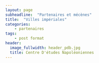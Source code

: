 ```yaml
---
layout: page
subheadline:  "Partenaires et mécènes"
title:  "Villes impériales"
categories:
    - partenaires
tags:
    - post format
header:
  image_fullwidth: header_pdb.jpg
  title: Centre D'études Napoléoniennes
---
```


